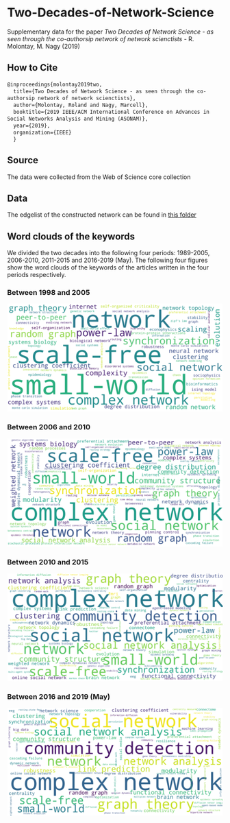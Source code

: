 # Two-Decades-of-Network-Science
Supplementary data for the paper *Two Decades of Network Science - as seen through the co-authorsip network of network scienctists* - R. Molontay, M. Nagy (2019)

## How to Cite
```
@inproceedings{molontay2019two,
  title={Two Decades of Network Science - as seen through the co-authorsip network of network scienctists},
  author={Molontay, Roland and Nagy, Marcell},
  booktitle={2019 IEEE/ACM International Conference on Advances in Social Networks Analysis and Mining (ASONAM)},
  year={2019},
  organization={IEEE}
  }
```

## Source
The data were collected from the Web of Science core collection

## Data

The edgelist of the constructed network can be found in [this folder](./network-edge-list)

## Word clouds of the keywords
We divided the two decades into the following four periods: 1989-2005, 2006-2010, 2011-2015 and 2016-2019 (May). 
The following four figures show the word clouds of the keywords of the articles written in the four periods respectively.
### Between 1998 and 2005
![wordcloud_05](./img/until05_wordcloud.png "Word cloud of the keywords betwen '98 and 2005")
### Between 2006 and 2010
![wordcloud_05](./img/between_06_10_wordcloud.png "Word cloud of the keywords betwen '98 and 2005")
### Between 2010 and 2015
![wordcloud_05](./img/between_11_15_wordcloud.png "Word cloud of the keywords betwen '98 and 2005")
### Between 2016 and 2019 (May)
![wordcloud_05](./img/since16_wordcloud.png "Word cloud of the keywords betwen '98 and 2005")
